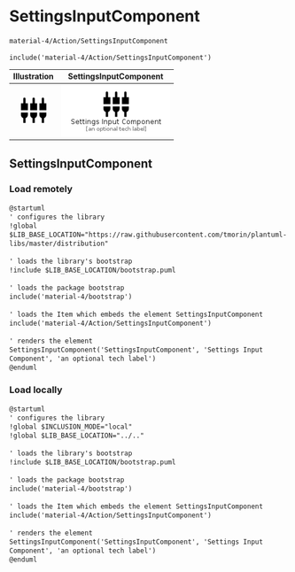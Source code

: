 # SettingsInputComponent


```text
material-4/Action/SettingsInputComponent
```

```text
include('material-4/Action/SettingsInputComponent')
```



| Illustration | SettingsInputComponent |
| :---: | :---: |
| ![illustration for Illustration](../../material-4/Action/SettingsInputComponent.png) | ![illustration for SettingsInputComponent](../../material-4/Action/SettingsInputComponent.Local.png) |




## SettingsInputComponent

### Load remotely
```plantuml
@startuml
' configures the library
!global $LIB_BASE_LOCATION="https://raw.githubusercontent.com/tmorin/plantuml-libs/master/distribution"

' loads the library's bootstrap
!include $LIB_BASE_LOCATION/bootstrap.puml

' loads the package bootstrap
include('material-4/bootstrap')

' loads the Item which embeds the element SettingsInputComponent
include('material-4/Action/SettingsInputComponent')

' renders the element
SettingsInputComponent('SettingsInputComponent', 'Settings Input Component', 'an optional tech label')
@enduml
```

### Load locally
```plantuml
@startuml
' configures the library
!global $INCLUSION_MODE="local"
!global $LIB_BASE_LOCATION="../.."

' loads the library's bootstrap
!include $LIB_BASE_LOCATION/bootstrap.puml

' loads the package bootstrap
include('material-4/bootstrap')

' loads the Item which embeds the element SettingsInputComponent
include('material-4/Action/SettingsInputComponent')

' renders the element
SettingsInputComponent('SettingsInputComponent', 'Settings Input Component', 'an optional tech label')
@enduml
```

